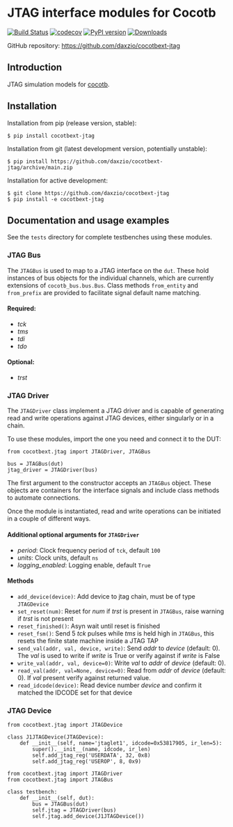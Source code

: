 # JTAG interface modules for Cocotb

[![Build Status](https://github.com/daxzio/cocotbext-jtag/workflows/Regression%20Tests/badge.svg?branch=main)](https://github.com/daxzio/cocotbext-jtag/actions/)
[![codecov](https://codecov.io/gh/daxzio/cocotbext-jtag/branch/main/graph/badge.svg)](https://codecov.io/gh/daxzio/cocotbext-jtag)
[![PyPI version](https://badge.fury.io/py/cocotbext-jtag.svg)](https://pypi.org/project/cocotbext-jtag)
[![Downloads](https://pepy.tech/badge/cocotbext-jtag)](https://pepy.tech/project/cocotbext-jtag)

GitHub repository: https://github.com/daxzio/cocotbext-jtag

## Introduction

JTAG simulation models for [cocotb](https://github.com/cocotb/cocotb).

## Installation

Installation from pip (release version, stable):

    $ pip install cocotbext-jtag

Installation from git (latest development version, potentially unstable):

    $ pip install https://github.com/daxzio/cocotbext-jtag/archive/main.zip

Installation for active development:

    $ git clone https://github.com/daxzio/cocotbext-jtag
    $ pip install -e cocotbext-jtag

## Documentation and usage examples

See the `tests` directory for complete testbenches using these modules.

### JTAG Bus

The `JTAGBus` is used to map to a JTAG interface on the `dut`.  These hold instances of bus objects for the individual channels, which are currently extensions of `cocotb_bus.bus.Bus`.  Class methods `from_entity` and `from_prefix` are provided to facilitate signal default name matching. 

#### Required:
* _tck_
* _tms_
* _tdi_
* _tdo_

#### Optional:
* _trst_

### JTAG Driver

The `JTAGDriver` class implement a JTAG driver and is capable of generating read and write operations against JTAG devices, either singularly or in a chain.  

To use these modules, import the one you need and connect it to the DUT:

    from cocotbext.jtag import JTAGDriver, JTAGBus

    bus = JTAGBus(dut)
    jtag_driver = JTAGDriver(bus)

The first argument to the constructor accepts an `JTAGBus` object.  These objects are containers for the interface signals and include class methods to automate connections.

Once the module is instantiated, read and write operations can be initiated in a couple of different ways.


#### Additional optional arguments for `JTAGDriver`

* _period_: Clock frequency period of `tck`, default `100`
* _units_: Clock units, default `ns`
* _logging_enabled_: Logging enable, default `True`

#### Methods


* `add_device(device)`: Add device to jtag chain, must be of type `JTAGDevice`
* `set_reset(num)`: Reset for _num_ if _trst_ is present in `JTAGBus`, raise warning if _trst_ is not present
* `reset_finished()`: Asyn wait until reset is finished
* `reset_fsm()`: Send 5 _tck_ pulses while _tms_ is held high in `JTAGBus`, this resets the finite state machine inside a JTAG TAP
* `send_val(addr, val, device, write)`: Send _addr_ to _device_ (default: 0). The _val_ is used to write if _write_ is True or verify against if _write_ is False
* `write_val(addr, val, device=0)`: Write _val_ to _addr_ of _device_ (default: 0). 
* `read_val(addr, val=None, device=0)`: Read from _addr_ of _device_ (default: 0). If _val_ present verify against returned value.
* `read_idcode(device)`: Read device number _device_ and confirm it matched the IDCODE set for that device


### JTAG Device



    from cocotbext.jtag import JTAGDevice

    class J1JTAGDevice(JTAGDevice):
        def __init__(self, name='jtaglet1', idcode=0x53817905, ir_len=5):
            super().__init__(name, idcode, ir_len)
            self.add_jtag_reg('USERDATA', 32, 0x8)
            self.add_jtag_reg('USEROP', 8, 0x9)

    from cocotbext.jtag import JTAGDriver
    from cocotbext.jtag import JTAGBus

    class testbench:
        def __init__(self, dut):
            bus = JTAGBus(dut)
            self.jtag = JTAGDriver(bus)
            self.jtag.add_device(J1JTAGDevice())






